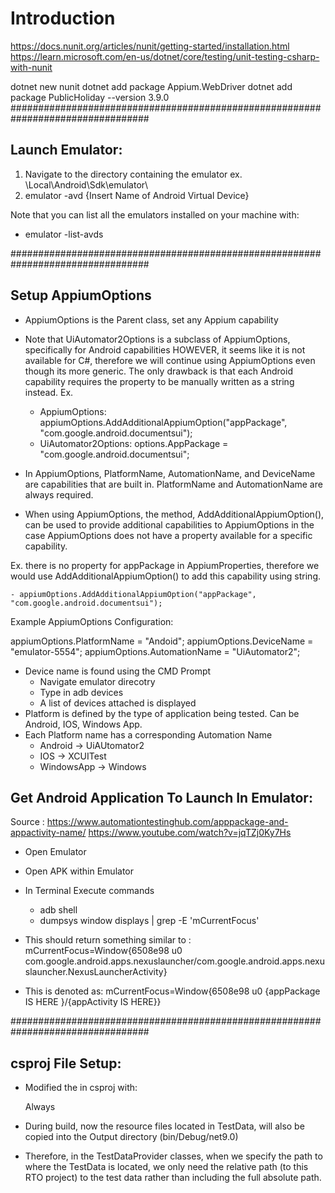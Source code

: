 # Introduction

https://docs.nunit.org/articles/nunit/getting-started/installation.html
https://learn.microsoft.com/en-us/dotnet/core/testing/unit-testing-csharp-with-nunit

dotnet new nunit
dotnet add package Appium.WebDriver
dotnet add package PublicHoliday --version 3.9.0
#################################################################################

## Launch Emulator:

1. Navigate to the directory containing the emulator
   ex. \Local\Android\Sdk\emulator\
2. emulator -avd {Insert Name of Android Virtual Device}

Note that you can list all the emulators installed on your machine with:

- emulator -list-avds

#################################################################################

## Setup AppiumOptions

- AppiumOptions is the Parent class, set any Appium capability
- Note that UiAutomator2Options is a subclass of AppiumOptions, specifically for Android capabilities
  HOWEVER, it seems like it is not available for C#, therefore we will continue using AppiumOptions even though its more generic.
  The only drawback is that each Android capability requires the property to be manually written as a string instead.
  Ex.

  - AppiumOptions: appiumOptions.AddAdditionalAppiumOption("appPackage", "com.google.android.documentsui");
  - UiAutomator2Options: options.AppPackage = "com.google.android.documentsui";

- In AppiumOptions, PlatformName, AutomationName, and DeviceName are capabilities that are built in.
  PlatformName and AutomationName are always required.

- When using AppiumOptions, the method, AddAdditionalAppiumOption(), can be used to provide additional
  capabilities to AppiumOptions in the case AppiumOptions does not have a property available for a specific capability.

Ex. there is no property for appPackage in AppiumProperties, therefore we would use AddAdditionalAppiumOption()
to add this capability using string.

    - appiumOptions.AddAdditionalAppiumOption("appPackage", "com.google.android.documentsui");

Example AppiumOptions Configuration:

appiumOptions.PlatformName = "Andoid";
appiumOptions.DeviceName = "emulator-5554";
appiumOptions.AutomationName = "UiAutomator2";

- Device name is found using the CMD Prompt
  - Navigate emulator direcotry
  - Type in adb devices
  - A list of devices attached is displayed
- Platform is defined by the type of application being tested. Can be Android, IOS, Windows App.
- Each Platform name has a corresponding Automation Name
  - Android -> UiAUtomator2
  - IOS -> XCUITest
  - WindowsApp -> Windows

## Get Android Application To Launch In Emulator:

Source : https://www.automationtestinghub.com/apppackage-and-appactivity-name/
https://www.youtube.com/watch?v=jqTZj0Ky7Hs

- Open Emulator
- Open APK within Emulator
- In Terminal Execute commands
  - adb shell
  - dumpsys window displays | grep -E 'mCurrentFocus'
- This should return something similar to :
  mCurrentFocus=Window{6508e98 u0 com.google.android.apps.nexuslauncher/com.google.android.apps.nexuslauncher.NexusLauncherActivity}

- This is denoted as:
  mCurrentFocus=Window{6508e98 u0 {appPackage IS HERE }/{appActivity IS HERE}}

#################################################################################

## csproj File Setup:

- Modified the <ItemGroup> in csproj with:
  
  <None Update="TestData\**\*.json">
    <CopyToOutputDirectory>Always</CopyToOutputDirectory>
  </None>
- During build, now the resource files located in TestData, will also be copied into the Output directory (bin/Debug/net9.0)
- Therefore, in the TestDataProvider classes, when we specify the path to where the TestData is located, we only need
  the relative path (to this RTO project) to the test data rather than including the full absolute path.

